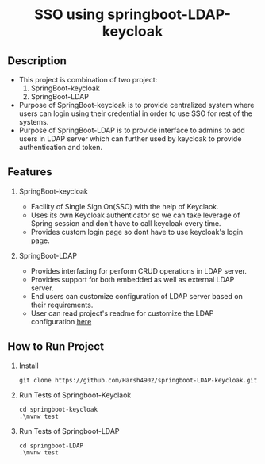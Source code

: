 <span align="center">
 <h1>SSO using springboot-LDAP-keycloak</h1>
</span>

## Description
- This project is combination of two project: <br>  
  1. SpringBoot-keycloak
  2. SpringBoot-LDAP
- Purpose of SpringBoot-keycloak is to provide centralized system where users can login using their credential in order to use SSO for rest of the systems.
- Purpose of SpringBoot-LDAP is to provide interface to admins to add users in LDAP server which can further used by keycloak to provide authentication and token.

## Features
1. SpringBoot-keycloak
   - Facility of Single Sign On(SSO) with the help of Keyclaok.
   - Uses its own Keycloak authenticator so we can take leverage of Spring session and don't have to call keycloak every time.
   - Provides custom login page so dont have to use keycloak's login page.

2. SpringBoot-LDAP
   - Provides interfacing for perform CRUD operations in LDAP server.
   - Provides support for both embedded as well as external LDAP server.
   - End users can customize configuration of LDAP server based on their requirements.
   - User can read project's readme for customize the LDAP configuration [here](./springboot-LDAP/README.md)

## How to Run Project
1. Install
   ```
   git clone https://github.com/Harsh4902/springboot-LDAP-keycloak.git

   ```
2. Run Tests of Springboot-Keyclaok
   ```
   cd springboot-keycloak
   .\mvnw test
   ```
3. Run Tests of Springboot-LDAP
   ```
   cd springboot-LDAP
   .\mvnw test
   ```


   

